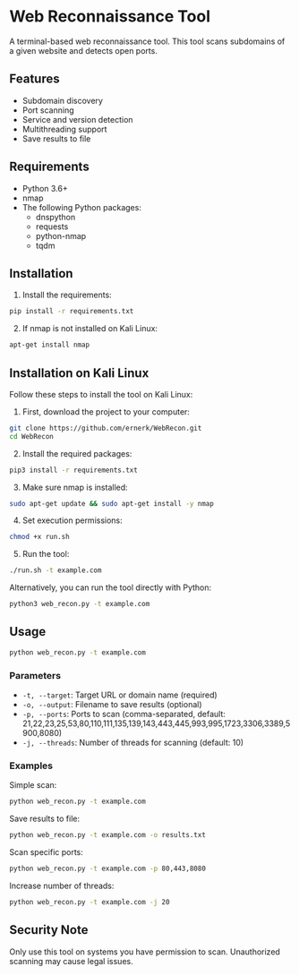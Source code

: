 # Web Reconnaissance Tool

A terminal-based web reconnaissance tool. This tool scans subdomains of a given website and detects open ports.

## Features

- Subdomain discovery
- Port scanning
- Service and version detection
- Multithreading support
- Save results to file

## Requirements

- Python 3.6+
- nmap
- The following Python packages:
  - dnspython
  - requests
  - python-nmap
  - tqdm

## Installation

1. Install the requirements:

```bash
pip install -r requirements.txt
```

2. If nmap is not installed on Kali Linux:

```bash
apt-get install nmap
```

## Installation on Kali Linux

Follow these steps to install the tool on Kali Linux:

1. First, download the project to your computer:

```bash
git clone https://github.com/ernerk/WebRecon.git
cd WebRecon
```

2. Install the required packages:

```bash
pip3 install -r requirements.txt
```

3. Make sure nmap is installed:

```bash
sudo apt-get update && sudo apt-get install -y nmap
```

4. Set execution permissions:

```bash
chmod +x run.sh
```

5. Run the tool:

```bash
./run.sh -t example.com
```

Alternatively, you can run the tool directly with Python:

```bash
python3 web_recon.py -t example.com
```

## Usage

```bash
python web_recon.py -t example.com
```

### Parameters

- `-t, --target`: Target URL or domain name (required)
- `-o, --output`: Filename to save results (optional)
- `-p, --ports`: Ports to scan (comma-separated, default: 21,22,23,25,53,80,110,111,135,139,143,443,445,993,995,1723,3306,3389,5900,8080)
- `-j, --threads`: Number of threads for scanning (default: 10)

### Examples

Simple scan:
```bash
python web_recon.py -t example.com
```

Save results to file:
```bash
python web_recon.py -t example.com -o results.txt
```

Scan specific ports:
```bash
python web_recon.py -t example.com -p 80,443,8080
```

Increase number of threads:
```bash
python web_recon.py -t example.com -j 20
```

## Security Note

Only use this tool on systems you have permission to scan. Unauthorized scanning may cause legal issues.
